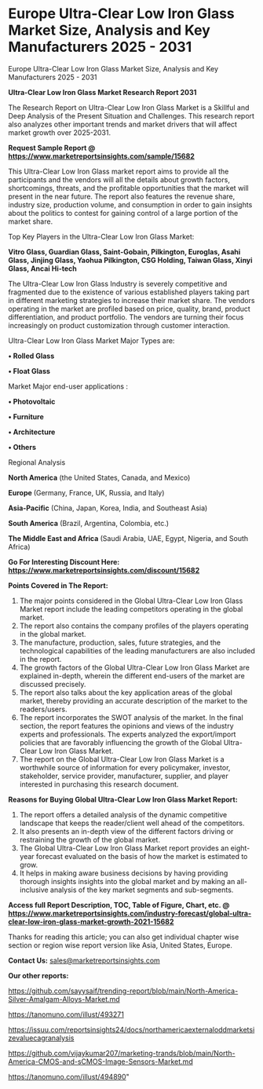 # Europe Ultra-Clear Low Iron Glass Market Size, Analysis and Key Manufacturers 2025 - 2031
Europe Ultra-Clear Low Iron Glass Market Size, Analysis and Key Manufacturers 2025 - 2031

<strong>Ultra-Clear Low Iron Glass Market Research Report 2031</strong>

The Research Report on Ultra-Clear Low Iron Glass Market is a Skillful and Deep Analysis of the Present Situation and Challenges. This research report also analyzes other important trends and market drivers that will affect market growth over 2025-2031.

<strong>Request Sample Report @ <a href=https://www.marketreportsinsights.com/sample/15682>https://www.marketreportsinsights.com/sample/15682</a></strong>

This Ultra-Clear Low Iron Glass market report aims to provide all the participants and the vendors will all the details about growth factors, shortcomings, threats, and the profitable opportunities that the market will present in the near future. The report also features the revenue share, industry size, production volume, and consumption in order to gain insights about the politics to contest for gaining control of a large portion of the market share.

Top Key Players in the Ultra-Clear Low Iron Glass Market:

<strong>Vitro Glass, Guardian Glass, Saint-Gobain, Pilkington, Euroglas, Asahi Glass, Jinjing Glass, Yaohua Pilkington, CSG Holding, Taiwan Glass, Xinyi Glass, Ancai Hi-tech</strong>

The Ultra-Clear Low Iron Glass Industry is severely competitive and fragmented due to the existence of various established players taking part in different marketing strategies to increase their market share. The vendors operating in the market are profiled based on price, quality, brand, product differentiation, and product portfolio. The vendors are turning their focus increasingly on product customization through customer interaction.

Ultra-Clear Low Iron Glass Market Major Types are:

<strong>• Rolled Glass

• Float Glass</strong>

Market Major end-user applications :

<strong>• Photovoltaic

• Furniture

• Architecture

• Others</strong>

Regional Analysis

</u><strong><b>North America</b></strong> (the United States, Canada, and Mexico)

<strong><b>Europe </b></strong>(Germany, France, UK, Russia, and Italy)

<strong><b>Asia-Pacific</b></strong> (China, Japan, Korea, India, and Southeast Asia)

<strong><b>South America</b></strong> (Brazil, Argentina, Colombia, etc.)

<strong><b>The Middle East and Africa</b></strong> (Saudi Arabia, UAE, Egypt, Nigeria, and South Africa)

<strong>Go For Interesting Discount Here: <a href=https://www.marketreportsinsights.com/discount/15682>https://www.marketreportsinsights.com/discount/15682</a></strong>

<strong>Points Covered in The Report:</strong>
<ol>
  <li>The major points considered in the Global Ultra-Clear Low Iron Glass Market report include the leading competitors operating in the global market.</li>
  <li>The report also contains the company profiles of the players operating in the global market.</li>
  <li>The manufacture, production, sales, future strategies, and the technological capabilities of the leading manufacturers are also included in the report.</li>
  <li>The growth factors of the Global Ultra-Clear Low Iron Glass Market are explained in-depth, wherein the different end-users of the market are discussed precisely.</li>
  <li>The report also talks about the key application areas of the global market, thereby providing an accurate description of the market to the readers/users.</li>
  <li>The report incorporates the SWOT analysis of the market. In the final section, the report features the opinions and views of the industry experts and professionals. The experts analyzed the export/import policies that are favorably influencing the growth of the Global Ultra-Clear Low Iron Glass Market.</li>
  <li>The report on the Global Ultra-Clear Low Iron Glass Market is a worthwhile source of information for every policymaker, investor, stakeholder, service provider, manufacturer, supplier, and player interested in purchasing this research document.</li>
</ol>
<strong>Reasons for Buying Global Ultra-Clear Low Iron Glass Market Report:</strong>

<ol>
  <li>The report offers a detailed analysis of the dynamic competitive landscape that keeps the reader/client well ahead of the competitors.</li>
  <li>It also presents an in-depth view of the different factors driving or restraining the growth of the global market.</li>
  <li>The Global Ultra-Clear Low Iron Glass Market report provides an eight-year forecast evaluated on the basis of how the market is estimated to grow.</li>
  <li>It helps in making aware business decisions by having providing thorough insights insights into the global market and by making an all-inclusive analysis of the key market segments and sub-segments.</li>
</ol>
<strong>Access full Report Description, TOC, Table of Figure, Chart, etc. @ <a href=https://www.marketreportsinsights.com/industry-forecast/global-ultra-clear-low-iron-glass-market-growth-2021-15682>https://www.marketreportsinsights.com/industry-forecast/global-ultra-clear-low-iron-glass-market-growth-2021-15682</a></strong>


Thanks for reading this article; you can also get individual chapter wise section or region wise report version like Asia, United States, Europe.

<strong>Contact Us:</strong>
sales@marketreportsinsights.com

<strong>Our other reports:</strong>

<a href=https://github.com/sayysaif/trending-report/blob/main/North-America-Silver-Amalgam-Alloys-Market.md>https://github.com/sayysaif/trending-report/blob/main/North-America-Silver-Amalgam-Alloys-Market.md</a>

<a href=https://tanomuno.com/illust/493271>https://tanomuno.com/illust/493271</a>

<a href=https://issuu.com/reportsinsights24/docs/northamericaexternaloddmarketsizevaluecagranalysis>https://issuu.com/reportsinsights24/docs/northamericaexternaloddmarketsizevaluecagranalysis</a>

<a href=https://github.com/vijaykumar207/marketing-trands/blob/main/North-America-CMOS-and-sCMOS-Image-Sensors-Market.md>https://github.com/vijaykumar207/marketing-trands/blob/main/North-America-CMOS-and-sCMOS-Image-Sensors-Market.md</a>

<a href=https://tanomuno.com/illust/494890>https://tanomuno.com/illust/494890</a>"
